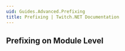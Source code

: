```yaml
---
uid: Guides.Advanced.Prefixing
title: Prefixing | Twitch.NET Documentation
---
```


## Prefixing on Module Level
